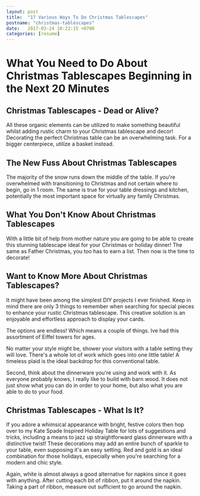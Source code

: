 ```yaml
---
layout: post
title:  "17 Various Ways To Do Christmas Tablescapes"
postname: "christmas-tablescapes"
date:   2017-03-24 10:22:15 +0700
categories: [resume]
---
```

 What You Need to Do About Christmas Tablescapes Beginning in the Next 20 Minutes 
==================================================================================

 Christmas Tablescapes - Dead or Alive? 
----------------------------------------

All these organic elements can be utilized to make something beautiful whilst adding rustic charm to your Christmas tablescape and decor! Decorating the perfect Christmas table can be an overwhelming task. For a bigger centerpiece, utilize a basket instead.

 The New Fuss About Christmas Tablescapes 
------------------------------------------

The majority of the snow runs down the middle of the table. If you're overwhelmed with transitioning to Christmas and not certain where to begin, go in 1 room. The same is true for your table dressings and kitchen, potentially the most important space for virtually any family Christmas.

 What You Don't Know About Christmas Tablescapes
------------------------------------------------

With a little bit of help from mother nature you are going to be able to create this stunning tablescape ideal for your Christmas or holiday dinner! The same as Father Christmas, you too has to earn a list. Then now is the time to decorate!

 Want to Know More About Christmas Tablescapes? 
------------------------------------------------

It might have been among the simplest DIY projects I ever finished. Keep in mind there are only 3 things to remember when searching for special pieces to enhance your rustic Christmas tablescape. This creative solution is an enjoyable and effortless approach to display your cards.

The options are endless! Which means a couple of things. Ive had this assortment of Eiffel towers for ages.

No matter your style might be, shower your visitors with a table setting they will love. There's a whole lot of work which goes into one little table! A timeless plaid is the ideal backdrop for this conventional table.

Second, think about the dinnerware you're using and work with it. As everyone probably knows, I really like to build with barn wood. It does not just show what you can do in order to your home, but also what you are able to do to your food.

 Christmas Tablescapes - What Is It? 
-------------------------------------

If you adore a whimsical appearance with bright, festive colors then hop over to my Kate Spade Inspired Holiday Table for lots of suggestions and tricks, including a means to jazz up straightforward glass dinnerware with a distinctive twist! These decorations may add an entire bunch of sparkle to your table, even supposing it's an easy setting. Red and gold is an ideal combination for those holidays, especially when you're searching for a modern and chic style.

Again, white is almost always a good alternative for napkins since it goes with anything. After cutting each bit of ribbon, put it around the napkin. Taking a part of ribbon, measure out sufficient to go around the napkin.
